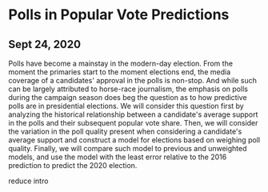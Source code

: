 # Polls in Popular Vote Predictions
## Sept 24, 2020

Polls have become a mainstay in the modern-day election. From the moment the primaries start to the moment elections end, the media coverage of a candidates' approval in the polls is non-stop. And while such can be largely attributed to horse-race journalism, the emphasis on polls during the campaign season does beg the question as to how predictive polls are in presidential elections. We will consider this question first by analyzing the historical relationship between a candidate's average support in the polls and their subsequent popular vote share. Then, we will consider the variation in the poll quality present when considering a candidate's average support and construct a model for elections based on weighing poll quality. Finally, we will compare such model to previous and unweighted models, and use the model with the least error relative to the 2016 prediction to predict the 2020 election.


reduce intro






